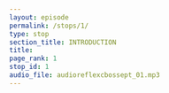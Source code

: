 ```yaml
---
layout: episode
permalink: /stops/1/
type: stop
section_title: INTRODUCTION
title: 
page_rank: 1
stop_id: 1
audio_file: audioreflexcbossept_01.mp3
---
```

